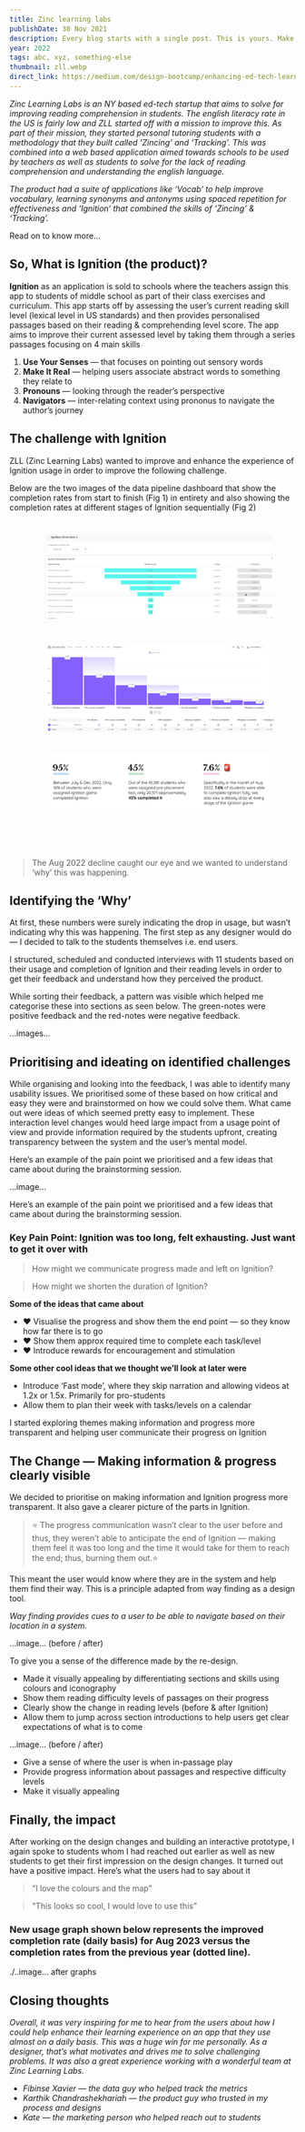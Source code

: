 ```yaml
---
title: Zinc learning labs
publishDate: 30 Nov 2021
description: Every blog starts with a single post. This is yours. Make it great.
year: 2022
tags: abc, xyz, something-else
thumbnail: zll.webp
direct_link: https://medium.com/design-bootcamp/enhancing-ed-tech-learning-experience-c991676b744b
---
```


_Zinc Learning Labs is an NY based ed-tech startup that aims to solve for improving reading comprehension in students. The english literacy rate in the US is fairly low and ZLL started off with a mission to improve this. As part of their mission, they started personal tutoring students with a methodology that they built called ‘Zincing’ and ‘Tracking’. This was combined into a web based application aimed towards schools to be used by teachers as well as students to solve for the lack of reading comprehension and understanding the english language._

_The product had a suite of applications like ‘Vocab’ to help improve vocabulary, learning synonyms and antonyms using spaced repetition for effectiveness and ‘Ignition’ that combined the skills of ‘Zincing’ & ‘Tracking’._

Read on to know more…

## So, What is Ignition (the product)?

**Ignition** as an application is sold to schools where the teachers assign this app to students of middle school as part of their class exercises and curriculum. This app starts off by assessing the user’s current reading skill level (lexical level in US standards) and then provides personalised passages based on their reading & comprehending level score. The app aims to improve their current assessed level by taking them through a series passages focusing on 4 main skills


1. **Use Your Senses** — that focuses on pointing out sensory words
2. **Make It Real** — helping users associate abstract words to something they relate to
3. **Pronouns** — looking through the reader’s perspective
4. **Navigators** — inter-relating context using prononus to navigate the author’s journey

## The challenge with Ignition

ZLL (Zinc Learning Labs) wanted to improve and enhance the experience of Ignition usage in order to improve the following challenge.

Below are the two images of the data pipeline dashboard that show the completion rates from start to finish (Fig 1) in entirety and also showing the completion rates at different stages of Ignition sequentially (Fig 2)

<ul class="gallery">
  <li>
    <a href="/assets/work/zll/1_stats.webp" data-fancybox data-fancybox="gallery" data-caption="Stats">
      <img src="/assets/work/zll/1_stats.webp" alt="Stats" loading="lazy">
    </a>
  </li>
  <li>
    <a href="/assets/work/zll/2_stats.webp" data-fancybox data-fancybox="gallery" data-caption="Stats">
      <img src="/assets/work/zll/2_stats.webp" alt="Stats" loading="lazy">
    </a>
  </li>
  <li>
    <a href="/assets/work/zll/3_stats.webp" data-fancybox data-fancybox="gallery" data-caption="Stats">
      <img src="/assets/work/zll/3_stats.webp" alt="Stats" loading="lazy">
    </a>
  </li>

  <!--  Adding an empty <li> here so the final photo doesn't stretch like crazy. Try removing it and see what happens!  -->
  <li></li>
</ul>

<style>
ul.gallery {
  display: flex;
  flex-wrap: wrap;
  margin: 2vmin;
  list-style: none;
}

.gallery > li {
  /* height: 40vh; */
  height: 100%;
  flex-grow: 1;
  margin: 2vmin;
}

.gallery li:last-child {
  // There's no science in using "10" here. In all my testing, this delivered the best results.
  flex-grow: 10;
}

.gallery img {
  max-height: 100%;
  min-width: 100%;
  object-fit: cover;
  vertical-align: bottom;
  border-radius: 1vmin;
}


@media (max-aspect-ratio: 1/1) {
  .gallery li {
    height: 100%;
  }
}

@media (max-height: 480px) {
  .gallery li {
    height: 100%;
  }
}

// Smaller screens in portrait

@media (max-aspect-ratio: 1/1) and (max-width: 480px) {
  ul.gallery {
    flex-direction: row;
  }

  .gallery li {
    height: auto;
    width: 100%;
  }
  .gallery img {
    width: 100%;
    max-height: 75vh;
    min-width: 0;
  }
}
</style>


> The Aug 2022 decline caught our eye and we wanted to understand ‘why’ this was happening.


## Identifying the ‘Why’

At first, these numbers were surely indicating the drop in usage, but wasn’t indicating why this was happening. The first step as any designer would do — I decided to talk to the students themselves i.e. end users.

I structured, scheduled and conducted interviews with 11 students based on their usage and completion of Ignition and their reading levels in order to get their feedback and understand how they perceived the product.

While sorting their feedback, a pattern was visible which helped me categorise these into sections as seen below. The green-notes were positive feedback and the red-notes were negative feedback.

...images...


## Prioritising and ideating on identified challenges

While organising and looking into the feedback, I was able to identify many usability issues. We prioritised some of these based on how critical and easy they were and brainstormed on how we could solve them. What came out were ideas of which seemed pretty easy to implement. These interaction level changes would heed large impact from a usage point of view and provide information required by the students upfront, creating transparency between the system and the user’s mental model.

Here’s an example of the pain point we prioritised and a few ideas that came about during the brainstorming session.

...image...

Here’s an example of the pain point we prioritised and a few ideas that came about during the brainstorming session.

### Key Pain Point: Ignition was too long, felt exhausting. Just want to get it over with

> How might we communicate progress made and left on Ignition?

> How might we shorten the duration of Ignition?

**Some of the ideas that came about**

* ❤️ Visualise the progress and show them the end point — so they know how far there is to go
* ❤️️ Show them approx required time to complete each task/level
* ❤️ Introduce rewards for encouragement and stimulation

**Some other cool ideas that we thought we’ll look at later were**

* Introduce ‘Fast mode’, where they skip narration and allowing videos at 1.2x or 1.5x. Primarily for pro-students
* Allow them to plan their week with tasks/levels on a calendar

I started exploring themes making information and progress more transparent and helping user communicate their progress on Ignition

## The Change — Making information & progress clearly visible

We decided to prioritise on making information and Ignition progress more transparent. It also gave a clearer picture of the parts in Ignition.

> ⭐️ The progress communication wasn’t clear to the user before and thus, they weren’t able to anticipate the end of Ignition — making them feel it was too long and the time it would take for them to reach the end; thus, burning them out.️⭐️

This meant the user would know where they are in the system and help them find their way. This is a principle adapted from way finding as a design tool.

_Way finding provides cues to a user to be able to navigate based on their location in a system._

...image... (before / after)


To give you a sense of the difference made by the re-design.

* Made it visually appealing by differentiating sections and skills using colours and iconography
* Show them reading difficulty levels of passages on their progress
* Clearly show the change in reading levels (before & after Ignition)
* Allow them to jump across section introductions to help users get clear expectations of what is to come

...image... (before / after)

* Give a sense of where the user is when in-passage play
* Provide progress information about passages and respective difficulty levels
* Make it visually appealing

## Finally, the impact

After working on the design changes and building an interactive prototype, I again spoke to students whom I had reached out earlier as well as new students to get their first impression on the design changes. It turned out have a positive impact. Here’s what the users had to say about it

> “I love the colours and the map”

> “This looks so cool, I would love to use this”

### New usage graph shown below represents the improved completion rate (daily basis) for Aug 2023 versus the completion rates from the previous year (dotted line).

./..image... after graphs


## Closing thoughts

_Overall, it was very inspiring for me to hear from the users about how I could help enhance their learning experience on an app that they use almost on a daily basis. This was a huge win for me personally. As a designer, that’s what motivates and drives me to solve challenging problems. It was also a great experience working with a wonderful team at Zinc Learning Labs._

* _Fibinse Xavier — the data guy who helped track the metrics_
* _Karthik Chandrashekhariah — the product guy who trusted in my process and designs_
* _Kate — the marketing person who helped reach out to students_

